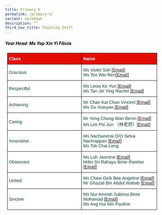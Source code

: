 ```yaml
---
title: Primary 5
permalink: /primary-5/
variant: markdown
description: ""
third_nav_title: Teaching Staff
---
```

<h5 style="color:#000000">Year Head: Ms Yap Xin Yi Filicia </h5><style type="text/css">
.tg  {border-collapse:collapse;border-spacing:0;margin:0px auto;}
.tg td{border-color:black;border-style:solid;border-width:1px;font-family:Arial, sans-serif;font-size:14.5px;
  overflow:hidden;padding:10px 5px;word-break:normal;}
.tg th{border-color:black;border-style:solid;border-width:1px;font-family:Arial, sans-serif;font-size:14.5px;
  font-weight:normal;overflow:hidden;padding:10px 5px;word-break:normal;}
.tg .tg-yhj3{background-color:#FFF;color:#0C463A;text-align:left;vertical-align:middle}
.tg .tg-feqv{background-color:#E40D03;color:#666;font-weight:bold;text-align:left;vertical-align:middle}
.tg .tg-o5fr{background-color:#FFF;color:#FD6500;text-align:left;vertical-align:middle}
</style>

<style type="text/css">
.tg  {border-collapse:collapse;border-spacing:0;margin:0px auto;}
.tg td{border-color:black;border-style:solid;border-width:1px;font-family:Arial, sans-serif;font-size:14.5px;
  overflow:hidden;padding:10px 5px;word-break:normal;}
.tg th{border-color:black;border-style:solid;border-width:1px;font-family:Arial, sans-serif;font-size:14.5px;
  font-weight:normal;overflow:hidden;padding:10px 5px;word-break:normal;}
.tg .tg-yhj3{background-color:#FFF;color:#0C463A;text-align:left;vertical-align:middle}
.tg .tg-feqv{background-color:#E40D03;color:#666;font-weight:bold;text-align:left;vertical-align:middle}
.tg .tg-o5fr{background-color:#FFF;color:#FD6500;text-align:left;vertical-align:middle}
</style>

<table class="tg" style="undefined;table-layout: fixed; width: 491px">
</table><table class="tg" style="undefined;table-layout: fixed; width: 491px">
<colgroup>
<col style="width: 320px">
<col style="width: 320px">
</colgroup>

<tbody>
  <tr>
    <td class="tg-feqv"><span style="color:#FFFFFF;background-color:#E40D03">Class</span></td>
    <td class="tg-feqv"><span style="color:#FFFFFF;background-color:#E40D03">Name</span></td>
  </tr>
		<tr>
    <td class="tg-yhj3">Gracious</td>
    <td class="tg-yhj3">Ms Violet Soh
<a target="_blank" rel="noopener noreferrer nofollow" href="mailto:soh_jingsi@schools.gov.sg">[Email]</a><br>
Ms Teo Wei Ren<a target="_blank" rel="noopener noreferrer nofollow" href="mailto:teo_wei_ren@schools.gov.sg">[Email]</a>
</td></tr>
		<tr> 
    <td class="tg-yhj3">Respectful</td>
    <td class="tg-yhj3">Ms Leow Ke Yun <a target="_blank" rel="noopener noreferrer nofollow" href="mailto:Leow_KE_YUN@schools.gov.sg">[Email]</a><br>
			Ms Tan Jie Ying Rachel <a target="_blank" rel="noopener noreferrer nofollow" href="mailto:tan_jie_ying_rachel@schools.gov.sg">[Email]</a></td></tr>
	<tr>
    <td class="tg-yhj3">Achieving</td>
    <td class="tg-yhj3">Mr Chan Kai Chun Vincent <a target="_blank" rel="noopener noreferrer nofollow" href="mailto:chan_kai_chun_vincent@schools.gov.sg">[Email]</a><br>
Ms Gu Xiaoyan <a target="_blank" rel="noopener noreferrer nofollow" href="mailto:gu_xiaoyan@schools.gov.sg">[Email]</a></td></tr>	

<tr><td class="tg-yhj3">Caring</td>
    <td class="tg-yhj3">Mr Yong Chung Wan Benin <a target="_blank" rel="noopener noreferrer nofollow" href="mailto:yong_chung_wan@schools.gov.sg">[Email]</a><br>
Ms Lim Pei Jun （林老师）<a target="_blank" rel="noopener noreferrer nofollow" href="mailto:lim_pei_jun@schools.gov.sg">[Email]</a><br> </td></tr>
<tr>
    <td class="tg-yhj3">Innovative</td>
    <td class="tg-yhj3">Ms Nachammai D/O Selva Nachiappan <a target="_blank" rel="noopener noreferrer nofollow" href="mailto:nachammai_selva_nachiappan@schools.gov.sg">[Email]</a><br>
			Ms Tok Chai Leng <a></a></td></tr>
			<tr>
    <td class="tg-yhj3">Observant</td>
    <td class="tg-yhj3">Ms Loh Jasmine <a target="_blank" rel="noopener noreferrer nofollow" href="mailto:loh_jasmine@schools.gov.sg">[Email]</a><br>
			Mdm Sri Rahayu Binte Ramlan	 <a target="_blank" rel="noopener noreferrer nofollow" href="mailto:sri_rahayu_ramlan@schools.gov.sg">[Email]</a><a></a></td></tr>
									 <tr>
    <td class="tg-yhj3">United</td>
    <td class="tg-yhj3">Ms Chew Geik Bee Angeline <a target="_blank" rel="noopener noreferrer nofollow" href="mailto:chew_geik_bee_angeline@schools.gov.sg">[Email]</a><br>
			Mr Ghazali Bin Abdol Wahab	<a target="_blank" rel="noopener noreferrer nofollow" href="mailto:ghazali_abdol_wahab@schools.gov.sg">[Email]</a></td></tr><tr>
    <td class="tg-yhj3">Sincere</td>
    <td class="tg-yhj3">Ms Nur Amirah Sabrina Binte Mohamad <a target="_blank" rel="noopener noreferrer nofollow" href="mailto:nur_amirah_sabrina_mohamad@schools.gov.sg">[Email]</a><br>
			Ms Ang Hui Min Pauline <a><br>
					 </a></td></tr>

	




</tbody></table>